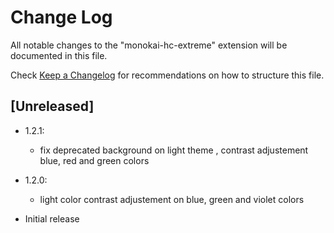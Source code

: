 # Change Log

All notable changes to the "monokai-hc-extreme" extension will be documented in this file.

Check [Keep a Changelog](http://keepachangelog.com/) for recommendations on how to structure this file.

## [Unreleased]

- 1.2.1:
  - fix deprecated background on light theme , contrast adjustement blue, red and green colors

- 1.2.0:
  - light color contrast adjustement on blue, green and violet colors


- Initial release
